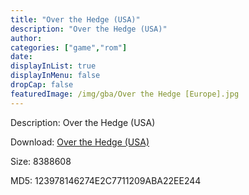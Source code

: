 ```yaml
---
title: "Over the Hedge (USA)"
description: "Over the Hedge (USA)"
author: 
categories: ["game","rom"]
date: 
displayInList: true
displayInMenu: false
dropCap: false
featuredImage: /img/gba/Over the Hedge [Europe].jpg
---
```


Description: Over the Hedge (USA)

Download: <a style="text-decoration:underline;" href="https://mega.nz/#!7fBmBCYT!Wq0Q7mSBDFC2fxdxt9Ql6jyOtEYes_cLY-E_rehl6HI" target = "_blank" rel = "nofollow" > Over the Hedge (USA)</a>

Size: 8388608

MD5: 123978146274E2C7711209ABA22EE244

